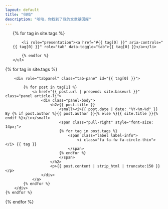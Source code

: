 ```yaml
---
layout: default
title: "归档"
description: "哈哈，你找到了我的文章基因库"
---
```

<div class="col-md-2">
	<ul class="nav nav-tabs side-nav" role="tablist">
		{% for tag in site.tags %}
		
		<li role="presentation"><a href="#{{ tag[0] }}" aria-controls="{{ tag[0] }}" role="tab" data-toggle="tab">{{ tag[0] }}</a></li>
		
		{% endfor %}
	</ul>
</div>
<div class="col-md-10">
  	{% for tag in site.tags %}
  		
	  	<div role="tabpanel" class="tab-pane" id="{{ tag[0] }}">
	  	
			{% for post in tag[1] %}
				<a href="{{ post.url | prepend: site.baseurl }}" class="panel article-li">
					<div class="panel-body">
						<h2>{{ post.title }} 
							<small><i>{{ post.date | date: "%Y-%m-%d" }} By {% if post.author %}{{ post.author }}{% else %}{{ site.title }}{% endif %}</i></small>
							<span class="pull-right" style="font-size: 14px;">
							{% for tag in post.tags %}
								<span class="label label-info">
									<i class="fa fa-fw fa-circle-thin"></i> {{ tag }}
								</span>
							{% endfor %}
							</span>
						</h2>
						<p>{{ post.content | strip_html | truncate:150 }}</p>
					</div>
				</a>
			{% endfor %}
		</div>
	{% endfor %}
  
</div>
{% endfor %}